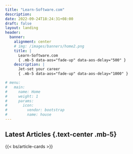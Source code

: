 ```yaml
---
title: "Learn-Software.com"
description:
date: 2022-09-24T18:24:31+08:00
draft: false
layout: landing
header:
  banner:
    alignment: center
    # img: /images/banners/home2.png
    title: |
      Learn-Software.com
      { .mb-5 data-aos="fade-up" data-aos-delay="500" }
    description: |
      Jet-set your career
      { .mb-5 data-aos="fade-up" data-aos-delay="1000" }

# menu:
#   main:
#     name: Home
#     weight: 1
#     params:
#       icon:
#         vendor: bootstrap
#         name: house
---
```


## Latest Articles {.text-center .mb-5}

{{< bs/article-cards >}}
